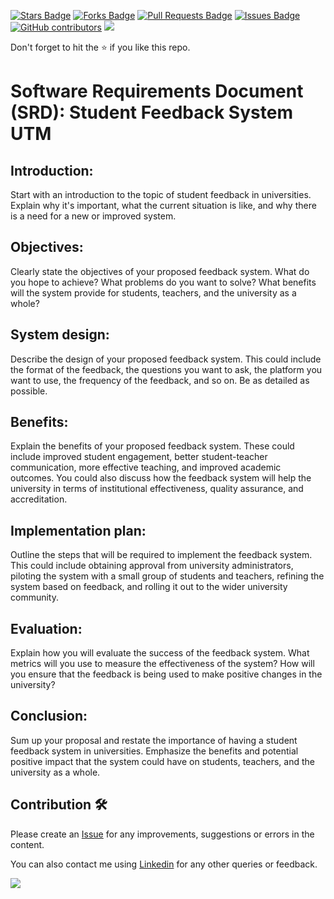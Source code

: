 <a href="https://github.com/drshahizan/software-engineering/stargazers"><img src="https://img.shields.io/github/stars/drshahizan/software-engineering" alt="Stars Badge"/></a>
<a href="https://github.com/drshahizan/software-engineering/network/members"><img src="https://img.shields.io/github/forks/drshahizan/software-engineering" alt="Forks Badge"/></a>
<a href="https://github.com/drshahizan/software-engineering/pulls"><img src="https://img.shields.io/github/issues-pr/drshahizan/software-engineering" alt="Pull Requests Badge"/></a>
<a href="https://github.com/drshahizan/software-engineering"><img src="https://img.shields.io/github/issues/drshahizan/software-engineering" alt="Issues Badge"/></a>
<a href="https://github.com/drshahizan/software-engineering/graphs/contributors"><img alt="GitHub contributors" src="https://img.shields.io/github/contributors/drshahizan/software-engineering?color=2b9348"></a>
![](https://visitor-badge.glitch.me/badge?page_id=drshahizan/software-engineering)

Don't forget to hit the :star: if you like this repo.

# Software Requirements Document (SRD): Student Feedback System UTM

<h2>Introduction:</h2> Start with an introduction to the topic of student feedback in universities. Explain why it's important, what the current situation is like, and why there is a need for a new or improved system.

<h2>Objectives:</h2> Clearly state the objectives of your proposed feedback system. What do you hope to achieve? What problems do you want to solve? What benefits will the system provide for students, teachers, and the university as a whole?

<h2>System design:</h2> Describe the design of your proposed feedback system. This could include the format of the feedback, the questions you want to ask, the platform you want to use, the frequency of the feedback, and so on. Be as detailed as possible.

<h2>Benefits:</h2> Explain the benefits of your proposed feedback system. These could include improved student engagement, better student-teacher communication, more effective teaching, and improved academic outcomes. You could also discuss how the feedback system will help the university in terms of institutional effectiveness, quality assurance, and accreditation.

<h2>Implementation plan:</h2> Outline the steps that will be required to implement the feedback system. This could include obtaining approval from university administrators, piloting the system with a small group of students and teachers, refining the system based on feedback, and rolling it out to the wider university community.

<h2>Evaluation:</h2> Explain how you will evaluate the success of the feedback system. What metrics will you use to measure the effectiveness of the system? How will you ensure that the feedback is being used to make positive changes in the university?

<h2>Conclusion:</h2> Sum up your proposal and restate the importance of having a student feedback system in universities. Emphasize the benefits and potential positive impact that the system could have on students, teachers, and the university as a whole.


## Contribution 🛠️
Please create an [Issue](https://github.com/drshahizan/software-engineering/issues) for any improvements, suggestions or errors in the content.

You can also contact me using [Linkedin](https://www.linkedin.com/in/drshahizan/) for any other queries or feedback.

![](https://visitor-badge.glitch.me/badge?page_id=drshahizan)
